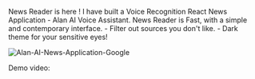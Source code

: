 News Reader is here ! I have built a Voice Recognition React News Application - Alan AI Voice Assistant. News Reader is Fast, with a simple and contemporary interface. - Filter out sources you don't like. - Dark theme for your sensitive eyes!

![Alan-AI-News-Application-Google](https://user-images.githubusercontent.com/51352791/95830398-3ce5b380-0d55-11eb-8a18-2afbb3de5dd9.gif)


Demo video:
